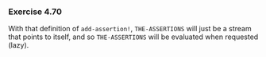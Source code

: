 ### Exercise 4.70
With that definition of `add-assertion!`, `THE-ASSERTIONS` will just be a stream that points to itself, and so `THE-ASSERTIONS` will be evaluated when requested (lazy).

